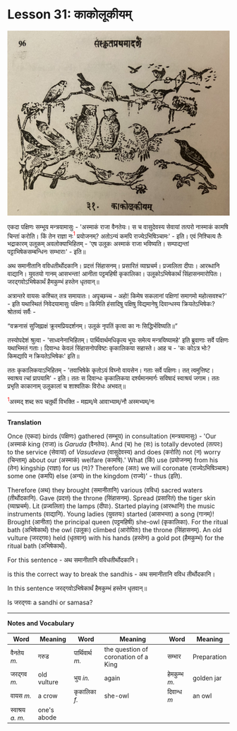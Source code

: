 # Lesson 31: काकोलूकीयम्

![picture of several birds.](./images/r1l31.jpg)

एकदा पक्षिणः सम्भूय मन्त्रयामासुः - 'अस्माकं राजा वैनतेयः। स च वासुदेवस्य सेवायां तत्परो नास्माकं कामषि चिन्तां करोति। किं तेन राज्ञा नः<span style="color:red"><sup>1</sup></span> प्रयोजनम्? अतोऽन्यं कमपि राज्येऽभिषिञ्चामः' - इति। एवं निश्चित्य तैः भद्राकारम् उलूकम् अवलोक्याभिहितम् - 'एष उलूकः अस्माकं राजा भविष्यति। सम्पाद्यन्तां पट्टाभिषेकसम्बन्धिनः सम्भाराः' - इति॥

अथ समानीतानि वविधतीर्थोदकानि। प्रदत्तं सिंहासनम्। प्रसारितं व्याघ्रचर्म। प्रज्वलिता दीपाः। आरब्धानि वाद्यानि। युवतयो गानम् आसभन्ता! आनीता पट्टमहिषी कृकालिका। उलूकोऽभिषेकार्थं सिंहासनमारोपितः। जरद्गवोऽभिषेकार्थं हैमकुम्भं हस्तेन धृतवान्॥ 

अत्रान्तरे वायसः कश्चित् तत्र समायातः। अपृच्छच्च - अहो! किमेष सकलानां पक्षिणां समागमो महोत्सवश्च?' - इति यथास्थितं निवेदयामासुः पक्षिणः॥ किमिति हंसादिषु पक्षिषु विद्यमानेषु दिवान्धस्य क्रियतेऽभिषेकः? श्रोतव्यं सर्वैः -

<q>वक्रनासं सुजिह्नाक्षं क्रूरमप्रियदर्शनम्। उलूकं नृपतिं कृत्वा का नः सिद्धिर्भविष्यति॥</q>

तस्योपदेशं श्रुत्वा - 'साध्वनेनाभिहितम्। पार्थिवार्थमधिकृत्य भूयः समेत्य मन्त्रयिष्यामहे' इति ब्रुवाणाः सर्वे पक्षिणः यथाभिमतं गताः। दिवान्धः केवलं सिंहासनोपविष्टः कृकालिकया सहास्ते। आह च - 'कः कोऽत्र भोः? किमद्यापि न क्रियतेऽभिषेकः' इति॥

ततः कृकालिकयाऽभिहितम् - 'तवाभिषेके कृतोऽयं विघ्नो वायसेन। गताः सर्वे पक्षिणः। तत् त्वमुत्तिष्ट। स्वाश्रय त्चां प्रापयामि' - इति। ततः स दिवान्धः कृकालिकया दर्श्यमानमार्गः सविषादं स्वाश्रयं जगाम। ततः प्रभृति काकानाम् उलूकालां च शाश्वतिकः विरोधः अभवत्॥

<span style="color:red"><sup>1</sup></span>अस्मद् शब्द रूप चतुर्थी विभक्ति - मह्यम्/मे आवाभ्याम्/नौ अस्मभ्यम्/नः

---

**Translation**

Once (एकदा) birds (पक्षिणः) gathered (सम्भूय) in consultation (मन्त्रयामासुः) - 'Our (अस्माकं king (राजा) is *Garuda* (वैनतेयः). And (च) he (सः) is totally devoted (तत्परः) to the service (सेवायां) of *Vasudeva* (वासुदेवस्य) and does (करोति) not (न) worry (चिन्ताम्) about our (अस्माकं) welfare (कामषि).'
What (किं) use (प्रयोजनम्) from his (तेन) kingship (राज्ञा) for us (नः)?
Therefore (अतः) we will coronate (राज्येऽभिषिञ्चामः) some one (कमपि) else (अन्यं) in the kingdom (राज्ये)' -  thus (इति).

Therefore (अथ) they brought (समानीतानि) various (वविध) sacred waters (तीर्थोदकानि). Gave (प्रदत्तं) the throne (सिंहासनम्). Spread (प्रसारितं) the tiger skin (व्याघ्रचर्म). Lit (प्रज्वलिता) the lamps (दीपाः). Started playing (आरब्धानि) the music instruments (वाद्यानि). Young ladies (युवतयः) started (आसभन्ता) a song (गानम्)! Brought (आनीता) the principal queen (पट्टमहिषी) she-owl (कृकालिका). For the ritual bath (अभिषेकार्थं) the owl (उलूकः) climbed (आरोपितः) the throne (सिंहासनम्). An old vulture (जरद्गवः) held (धृतवान्) with his hands (हस्तेन) a gold pot (हैमकुम्भं) for the ritual bath (अभिषेकार्थं).

For this sentence - अथ समानीतानि वविधतीर्थोदकानि।

is this the correct way to break the sandhis - अथ समानीतानि वविध तीर्थोदकानि।

In this sentence जरद्गवोऽभिषेकार्थं हैमकुम्भं हस्तेन धृतवान्॥

Is जरद्गवः a sandhi or samasa?

-----

**Notes and Vocabulary**

| Word | Meaning | Word | Meaning | Word | Meaning |
| --- | --- | --- | --- | --- | --- |
| वैनतेय *m.* | गरुड | पार्थिवार्थ *m.* |  the question of coronation of a King | सम्भार | Preparation |
| जरद्गव *m.* | old vulture | भुय *in.* | again | हेमकुम्भ *m.* | golden jar |
| वायस *m.* | a crow | कृकालिका *f.* | she-owl | दिवान्ध *m* | an owl |
| स्वाश्रय *a. m.* | one's abode | | | | | 